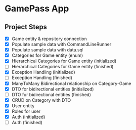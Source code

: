 # GamePass App

## Project Steps
- [x] Game entity & repository connection
- [x] Populate sample data with CommandLineRunner
- [x] Populate sample data with data.sql
- [x] Categories for Game entity (enum)
- [x] Hierarchical Categories for Game entity (initialized)
- [ ] Hierarchical Categories for Game entity (finished)
- [x] Exception Handling (initialized)
- [ ] Exception Handling (finished)
- [x] ManyToMany Bidirectional relationship on Category-Game
- [x] DTO for bidirectional entities (initialized)
- [ ] DTO for bidirectional entities (finished)
- [x] CRUD on Category with DTO
- [x] User entity
- [x] Roles for user
- [x] Auth (initialized)
- [ ] Auth (finished)

